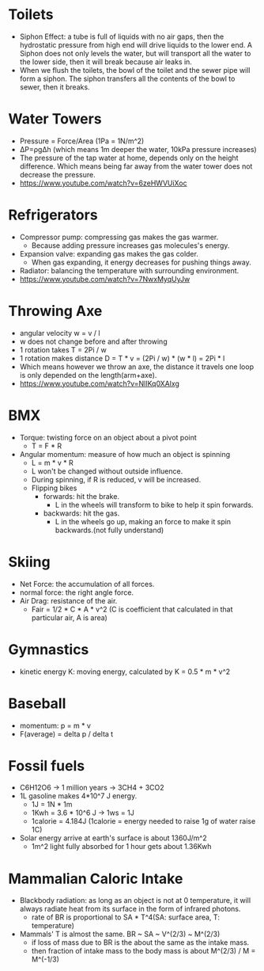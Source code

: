 # Toilets

- Siphon Effect: a tube is full of liquids with no air gaps, then the hydrostatic pressure from high end will drive liquids to the lower end. A Siphon does not only levels the water, but will transport all the water to the lower side, then it will break because air leaks in.
- When we flush the toilets, the bowl of the toilet and the sewer pipe will form a siphon. The siphon transfers all the contents of the bowl to sewer, then it breaks.

# Water Towers
- Pressure = Force/Area (1Pa = 1N/m^2)
- ΔP=ρgΔh (which means 1m deeper the water, 10kPa pressure increases)
- The pressure of the tap water at home, depends only on the height difference. Which means being far away from the water tower does not decrease the pressure.
- https://www.youtube.com/watch?v=6zeHWVUiXoc

# Refrigerators
- Compressor pump: compressing gas makes the gas warmer.
  - Because adding pressure increases gas molecules's energy.
- Expansion valve: expanding gas makes the gas colder.
  - When gas expanding, it energy decreases for pushing things away.
- Radiator: balancing the temperature with surrounding environment.
- https://www.youtube.com/watch?v=7NwxMyqUyJw

# Throwing Axe
- angular velocity w = v / l
- w does not change before and after throwing
- 1 rotation takes T = 2Pi / w
- 1 rotation makes distance D = T * v = (2Pi / w) * (w * l) = 2Pi * l
- Which means however we throw an axe, the distance it travels one loop is only depended on the length(arm+axe).
- https://www.youtube.com/watch?v=NlIKq0XAlxg

# BMX
- Torque: twisting force on an object about a pivot point
  - T = F * R
- Angular momentum: measure of how much an object is spinning
  - L = m * v * R
  - L won't be changed without outside influence.
  - During spinning, if R is reduced, v will be increased.
  - Flipping bikes
    - forwards: hit the brake.
      - L in the wheels will transform to bike to help it spin forwards.
    - backwards: hit the gas.
      - L in the wheels go up, making an force to make it spin backwards.(not fully understand)

# Skiing
- Net Force: the accumulation of all forces.
- normal force: the right angle force.
- Air Drag: resistance of the air.
  - Fair = 1/2 * C * A * v^2 (C is coefficient that calculated in that particular air, A is area)

# Gymnastics
- kinetic energy K: moving energy, calculated by K = 0.5 * m * v^2

# Baseball
- momentum: p = m * v
- F(average) = delta p / delta t

# Fossil fuels
- C6H12O6 -> 1 million years -> 3CH4 + 3CO2
- 1L gasoline makes 4*10^7 J energy.
  - 1J = 1N * 1m
  - 1Kwh = 3.6 * 10^6 J -> 1ws = 1J
  - 1calorie = 4.184J (1calorie = energy needed to raise 1g of water raise 1C) 
- Solar energy arrive at earth's surface is about 1360J/m^2
  - 1m^2 light fully absorbed for 1 hour gets about 1.36Kwh

# Mammalian Caloric Intake
- Blackbody radiation: as long as an object is not at 0 temperature, it will always radiate heat from its surface in the form of infrared photons.
  - rate of BR is proportional to SA * T^4(SA: surface area, T: temperature)
- Mammals' T is almost the same. BR ~ SA ~ V^(2/3) ~ M^(2/3)
  - if loss of mass due to BR is the about the same as the intake mass. 
  - then fraction of intake mass to the body mass is about M^(2/3) / M = M^(-1/3)